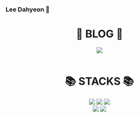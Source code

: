 ### Lee Dahyeon 👋

<!--
**dahyeon-da/dahyeon-da** is a ✨ _special_ ✨ repository because its `README.md` (this file) appears on your GitHub profile.

Here are some ideas to get you started:

- 🔭 I’m currently working on ...
- 🌱 I’m currently learning ...
- 👯 I’m looking to collaborate on ...
- 🤔 I’m looking for help with ...
- 💬 Ask me about ...
- 📫 How to reach me: ...
- 😄 Pronouns: ...
- ⚡ Fun fact: ...
-->

<div align=center><h1>📖 BLOG 📖</h1></div>
<div align=center>
  <a href="https://ldhyeon.tistory.com/"><img src="https://img.shields.io/badge/Tistory-20C997?style=flat-square&logo=Velog&logoColor=white"/></a>
</div>
<br>

<div align=center><h1>📚 STACKS 📚</h1></div>



<div align=center>
  <img src="https://img.shields.io/badge/react-339AF0?style=for-the-badge&logo=react&logoColor=white"> 
  <img src="https://img.shields.io/badge/css-1572B6?style=for-the-badge&logo=css3&logoColor=white"> 
  <img src="https://img.shields.io/badge/javascript-F7DF1E?style=for-the-badge&logo=javascript&logoColor=black"> 
  <br>
  <img src="https://img.shields.io/badge/github-181717?style=for-the-badge&logo=github&logoColor=white">
  <img src="https://img.shields.io/badge/git-F05032?style=for-the-badge&logo=git&logoColor=white">
</div>
